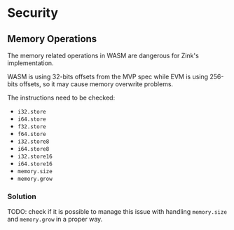 # Security

## Memory Operations

The memory related operations in WASM are dangerous for Zink's implementation.

WASM is using 32-bits offsets from the MVP spec while EVM is using 256-bits offsets,
so it may cause memory overwrite problems.

The instructions need to be checked:

- `i32.store`
- `i64.store`
- `f32.store`
- `f64.store`
- `i32.store8`
- `i64.store8`
- `i32.store16`
- `i64.store16`
- `memory.size`
- `memory.grow`

### Solution

TODO: check if it is possible to manage this issue with handling `memory.size` and `memory.grow`
in a proper way.
